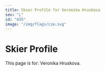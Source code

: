 ```yaml
---
title: Skier Profile for Veronika Hruskova
sex: "L"
id: "435"
image: "/img/flags/cze.svg" 
---
```


# Skier Profile

This page is for: Veronika Hruskova.
    